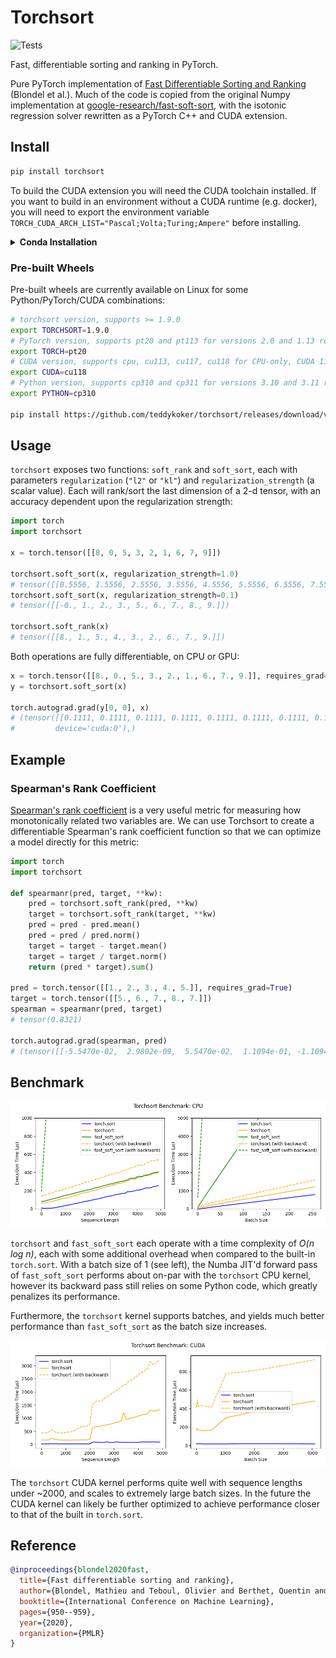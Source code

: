 # Torchsort

![Tests](https://github.com/teddykoker/torchsort/workflows/Tests/badge.svg)

Fast, differentiable sorting and ranking in PyTorch.

Pure PyTorch implementation of [Fast Differentiable Sorting and
Ranking](https://arxiv.org/abs/2002.08871) (Blondel et al.). Much of the code is
copied from the original Numpy implementation at
[google-research/fast-soft-sort](https://github.com/google-research/fast-soft-sort),
with the isotonic regression solver rewritten as a PyTorch C++ and CUDA
extension.

## Install

```bash
pip install torchsort
```

To build the CUDA extension you will need the CUDA toolchain installed. If you
want to build in an environment without a CUDA runtime (e.g. docker), you will
need to export the environment variable
`TORCH_CUDA_ARCH_LIST="Pascal;Volta;Turing;Ampere"` before installing.

<details>
<summary><strong>Conda Installation</strong></summary>
On some systems the package my not compile with `pip` install in conda
environments. If this happens you may need to:
    
 1. Install g++ with `conda install -c conda-forge gxx_linux-64=9.40`
 2. Run `export CXX=/path/to/miniconda3/envs/env_name/bin/x86_64-conda_cos6-linux-gnu-g++`
 3. Run `export LD_LIBRARY_PATH=$LD_LIBRARY_PATH:/path/to/miniconda3/lib`
 4. `pip install --force-reinstall --no-cache-dir --no-deps torchsort`

Thanks to @levnikmyskin, @sachit-menon for pointing this out!
</details>

### Pre-built Wheels

Pre-built wheels are currently available on Linux for some Python/PyTorch/CUDA combinations:

```bash
# torchsort version, supports >= 1.9.0
export TORCHSORT=1.9.0
# PyTorch version, supports pt20 and pt113 for versions 2.0 and 1.13 respectively
export TORCH=pt20
# CUDA version, supports cpu, cu113, cu117, cu118 for CPU-only, CUDA 11.3, CUDA 11.7 and CUDA 11.8 respectively
export CUDA=cu118
# Python version, supports cp310 and cp311 for versions 3.10 and 3.11 respectively
export PYTHON=cp310

pip install https://github.com/teddykoker/torchsort/releases/download/v${TORCHSORT}/torchsort-${TORCHSORT}+${TORCH}${CUDA}-${PYTHON}-${PYTHON}-linux_x86_64.whl
```



## Usage

`torchsort` exposes two functions: `soft_rank` and `soft_sort`, each with
parameters `regularization` (`"l2"` or `"kl"`) and `regularization_strength` (a
scalar value). Each will rank/sort the last dimension of a 2-d tensor, with an
accuracy dependent upon the regularization strength:

```python
import torch
import torchsort

x = torch.tensor([[8, 0, 5, 3, 2, 1, 6, 7, 9]])

torchsort.soft_sort(x, regularization_strength=1.0)
# tensor([[0.5556, 1.5556, 2.5556, 3.5556, 4.5556, 5.5556, 6.5556, 7.5556, 8.5556]])
torchsort.soft_sort(x, regularization_strength=0.1)
# tensor([[-0., 1., 2., 3., 5., 6., 7., 8., 9.]])

torchsort.soft_rank(x)
# tensor([[8., 1., 5., 4., 3., 2., 6., 7., 9.]])
```

Both operations are fully differentiable, on CPU or GPU:

```python
x = torch.tensor([[8., 0., 5., 3., 2., 1., 6., 7., 9.]], requires_grad=True).cuda()
y = torchsort.soft_sort(x)

torch.autograd.grad(y[0, 0], x)
# (tensor([[0.1111, 0.1111, 0.1111, 0.1111, 0.1111, 0.1111, 0.1111, 0.1111, 0.1111]],
#         device='cuda:0'),)
```

## Example

### Spearman's Rank Coefficient

[Spearman's rank
coefficient](https://en.wikipedia.org/wiki/Spearman%27s_rank_correlation_coefficient)
is a very useful metric for measuring how monotonically related two variables
are. We can use Torchsort to create a differentiable Spearman's rank coefficient
function so that we can optimize a model directly for this metric:

```python
import torch
import torchsort

def spearmanr(pred, target, **kw):
    pred = torchsort.soft_rank(pred, **kw)
    target = torchsort.soft_rank(target, **kw)
    pred = pred - pred.mean()
    pred = pred / pred.norm()
    target = target - target.mean()
    target = target / target.norm()
    return (pred * target).sum()

pred = torch.tensor([[1., 2., 3., 4., 5.]], requires_grad=True)
target = torch.tensor([[5., 6., 7., 8., 7.]])
spearman = spearmanr(pred, target)
# tensor(0.8321)

torch.autograd.grad(spearman, pred)
# (tensor([[-5.5470e-02,  2.9802e-09,  5.5470e-02,  1.1094e-01, -1.1094e-01]]),)
```

## Benchmark

![Benchmark](https://github.com/teddykoker/torchsort/raw/main/extra/benchmark.png)

`torchsort` and `fast_soft_sort` each operate with a time complexity of *O(n log
n)*, each with some additional overhead when compared to the built-in
`torch.sort`. With a batch size of 1 (see left), the Numba JIT'd forward pass of
`fast_soft_sort` performs about on-par with the `torchsort` CPU kernel, however
its backward pass still relies on some Python code, which greatly penalizes its
performance. 

Furthermore, the `torchsort` kernel supports batches, and yields much better
performance than `fast_soft_sort` as the batch size increases.

![Benchmark](https://github.com/teddykoker/torchsort/raw/main/extra/benchmark_cuda.png)

The `torchsort` CUDA kernel performs quite well with sequence lengths under
~2000, and scales to extremely large batch sizes. In the future the
CUDA kernel can likely be further optimized to achieve performance closer to that of the
built in `torch.sort`.


## Reference

```bibtex
@inproceedings{blondel2020fast,
  title={Fast differentiable sorting and ranking},
  author={Blondel, Mathieu and Teboul, Olivier and Berthet, Quentin and Djolonga, Josip},
  booktitle={International Conference on Machine Learning},
  pages={950--959},
  year={2020},
  organization={PMLR}
}
```
